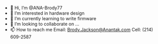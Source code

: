 - 👋 Hi, I’m @ANA-Brody77
- 👀 I’m interested in hardware design
- 🌱 I’m currently learning to write firmware
- 💞️ I’m looking to collaborate on ...
- 📫 How to reach me Email: Brody.Jackson@Anantak.com
                      Cell: (214) 609-2587

<!---
ANA-Brody77/ANA-Brody77 is a ✨ special ✨ repository because its `README.md` (this file) appears on your GitHub profile.
You can click the Preview link to take a look at your changes.
--->
